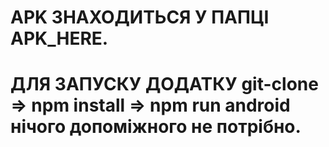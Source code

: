 
# APK ЗНАХОДИТЬСЯ У ПАПЦІ APK_HERE.
# ДЛЯ ЗАПУСКУ ДОДАТКУ  git-clone => npm install => npm run android нічого допоміжного не потрібно.
